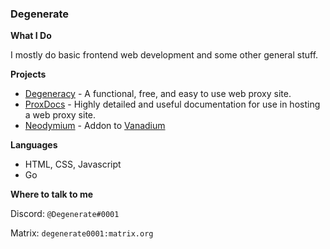 ### Degenerate

**What I Do**

I mostly do basic frontend web development and some other general stuff.

**Projects**

- [Degeneracy](https://github.com/Degen-dev/Degeneracy) - A functional, free, and easy to use web proxy site.
- [ProxDocs](https://github.com/Degen-dev/ProxDocs) - Highly detailed and useful documentation for use in hosting a web proxy site.
- [Neodymium](https://github.com/Degen-dev/Neodymium) - Addon to [Vanadium](https://github.com/TitaniumNetwork-Dev/Vanadium)

**Languages**
- HTML, CSS, Javascript
- Go

**Where to talk to me**

Discord: `@Degenerate#0001`

Matrix: `degenerate0001:matrix.org`

